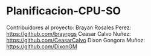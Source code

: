 # Planificacion-CPU-SO

Contribuidores al proyecto: 
Brayan Rosales Perez: https://github.com/brayrpgs
Ceasar Calvo Nuñez: https://github.com/CeasarCalvo
Dixon Gongora Muñoz: https://github.com/DixonGM 

